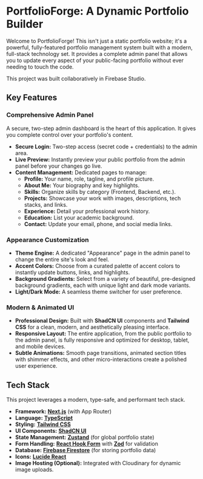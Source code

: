 # PortfolioForge: A Dynamic Portfolio Builder

Welcome to PortfolioForge! This isn't just a static portfolio website; it's a powerful, fully-featured portfolio management system built with a modern, full-stack technology set. It provides a complete admin panel that allows you to update every aspect of your public-facing portfolio without ever needing to touch the code.

This project was built collaboratively in Firebase Studio.

## Key Features

### Comprehensive Admin Panel
A secure, two-step admin dashboard is the heart of this application. It gives you complete control over your portfolio's content.
- **Secure Login:** Two-step access (secret code + credentials) to the admin area.
- **Live Preview:** Instantly preview your public portfolio from the admin panel before your changes go live.
- **Content Management:** Dedicated pages to manage:
    - **Profile:** Your name, role, tagline, and profile picture.
    - **About Me:** Your biography and key highlights.
    - **Skills:** Organize skills by category (Frontend, Backend, etc.).
    - **Projects:** Showcase your work with images, descriptions, tech stacks, and links.
    - **Experience:** Detail your professional work history.
    - **Education:** List your academic background.
    - **Contact:** Update your email, phone, and social media links.

### Appearance Customization
- **Theme Engine:** A dedicated "Appearance" page in the admin panel to change the entire site's look and feel.
- **Accent Colors:** Choose from a curated palette of accent colors to instantly update buttons, links, and highlights.
- **Background Gradients:** Select from a variety of beautiful, pre-designed background gradients, each with unique light and dark mode variants.
- **Light/Dark Mode:** A seamless theme switcher for user preference.

### Modern & Animated UI
- **Professional Design:** Built with **ShadCN UI** components and **Tailwind CSS** for a clean, modern, and aesthetically pleasing interface.
- **Responsive Layout:** The entire application, from the public portfolio to the admin panel, is fully responsive and optimized for desktop, tablet, and mobile devices.
- **Subtle Animations:** Smooth page transitions, animated section titles with shimmer effects, and other micro-interactions create a polished user experience.

## Tech Stack

This project leverages a modern, type-safe, and performant tech stack.

- **Framework:** [**Next.js**](https://nextjs.org/) (with App Router)
- **Language:** [**TypeScript**](https://www.typescriptlang.org/)
- **Styling:** [**Tailwind CSS**](https://tailwindcss.com/)
- **UI Components:** [**ShadCN UI**](https://ui.shadcn.com/)
- **State Management:** [**Zustand**](https://zustand-demo.pmnd.rs/) (for global portfolio state)
- **Form Handling:** [**React Hook Form**](https://react-hook-form.com/) with [**Zod**](https://zod.dev/) for validation
- **Database:** [**Firebase Firestore**](https://firebase.google.com/docs/firestore) (for storing portfolio data)
- **Icons:** [**Lucide React**](https://lucide.dev/)
- **Image Hosting (Optional):** Integrated with Cloudinary for dynamic image uploads.